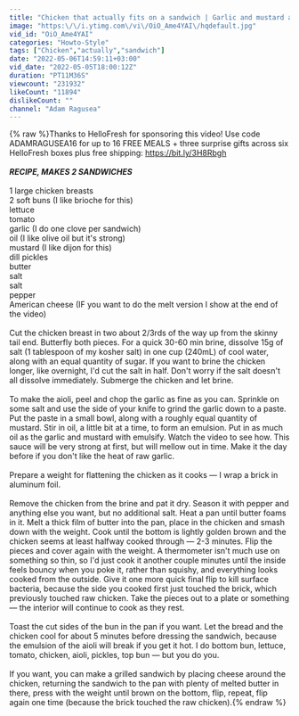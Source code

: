 ```yaml
---
title: "Chicken that actually fits on a sandwich | Garlic and mustard aioli"
image: "https:\/\/i.ytimg.com\/vi\/OiO_Ame4YAI\/hqdefault.jpg"
vid_id: "OiO_Ame4YAI"
categories: "Howto-Style"
tags: ["Chicken","actually","sandwich"]
date: "2022-05-06T14:59:11+03:00"
vid_date: "2022-05-05T18:00:12Z"
duration: "PT11M36S"
viewcount: "231932"
likeCount: "11894"
dislikeCount: ""
channel: "Adam Ragusea"
---
```

{% raw %}Thanks to HelloFresh for sponsoring this video! Use code ADAMRAGUSEA16 for up to 16 FREE MEALS + three surprise gifts across six HelloFresh boxes plus free shipping: <a rel="nofollow" target="blank" href="https://bit.ly/3H8Rbgh">https://bit.ly/3H8Rbgh</a><br /><br />***RECIPE, MAKES 2 SANDWICHES***<br /><br />1 large chicken breasts<br />2 soft buns (I like brioche for this)<br />lettuce<br />tomato<br />garlic (I do one clove per sandwich)<br />oil (I like olive oil but it's strong)<br />mustard (I like dijon for this)<br />dill pickles<br />butter<br />salt<br />salt<br />pepper<br />American cheese (IF you want to do the melt version I show at the end of the video)<br /><br />Cut the chicken breast in two about 2/3rds of the way up from the skinny tail end. Butterfly both pieces. For a quick 30-60 min brine, dissolve 15g of salt (1 tablespoon of my kosher salt) in one cup (240mL) of cool water, along with an equal quantity of sugar. If you want to brine the chicken longer, like overnight, I'd cut the salt in half. Don't worry if the salt doesn't all dissolve immediately. Submerge the chicken and let brine.<br /><br />To make the aioli, peel and chop the garlic as fine as you can. Sprinkle on some salt and use the side of your knife to grind the garlic down to a paste. Put the paste in a small bowl, along with a roughly equal quantity of mustard. Stir in oil, a little bit at a time, to form an emulsion. Put in as much oil as the garlic and mustard with emulsify. Watch the video to see how. This sauce will be very strong at first, but will mellow out in time. Make it the day before if you don't like the heat of raw garlic.<br /><br />Prepare a weight for flattening the chicken as it cooks — I wrap a brick in aluminum foil.<br /><br />Remove the chicken from the brine and pat it dry. Season it with pepper and anything else you want, but no additional salt. Heat a pan until butter foams in it. Melt a thick film of butter into the pan, place in the chicken and smash down with the weight. Cook until the bottom is lightly golden brown and the chicken seems at least halfway cooked through — 2-3 minutes. Flip the pieces and cover again with the weight. A thermometer isn't much use on something so thin, so I'd just cook it another couple minutes until the inside feels bouncy when you poke it, rather than squishy, and everything looks cooked from the outside. Give it one more quick final flip to kill surface bacteria, because the side you cooked first just touched the brick, which previously touched raw chicken. Take the pieces out to a plate or something — the interior will continue to cook as they rest. <br /><br />Toast the cut sides of the bun in the pan if you want. Let the bread and the chicken cool for about 5 minutes before dressing the sandwich, because the emulsion of the aioli will break if you get it hot. I do bottom bun, lettuce, tomato, chicken, aioli, pickles, top bun — but you do you.<br /><br />If you want, you can make a grilled sandwich by placing cheese around the chicken, returning the sandwich to the pan with plenty of melted butter in there, press with the weight until brown on the bottom, flip, repeat, flip again one time (because the brick touched the raw chicken).{% endraw %}
